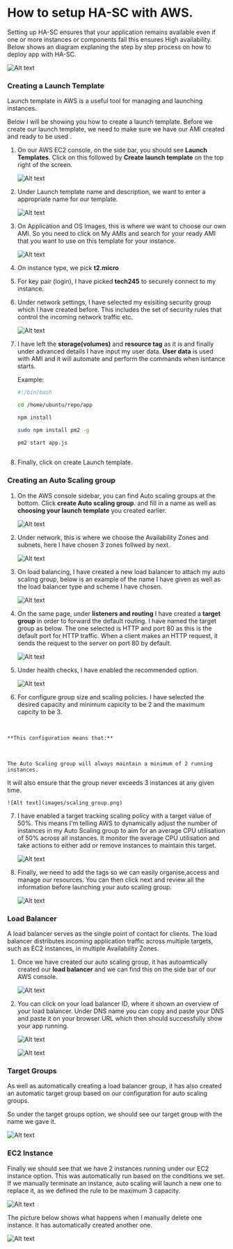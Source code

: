  # How to setup HA-SC with AWS.

Setting up HA-SC ensures that your application remains available even if one or more instances or components fail this ensures High availability. Below shows an diagram explaning the step by step process on how to deploy app with HA-SC.


![Alt text](<images/Beige Colorful Minimal Flowchart Infographic Graph.png>)

### Creating a Launch Template
 Launch template in AWS is a useful tool for managing and launching instances. 
 
 Below I will be showing you how to create a launch template. Before we create our launch template, we need to make sure we have our AMI created and ready to be used .

 1) On our AWS EC2 console, on the side bar, you should see **Launch Templates**. Click on this followed by **Create launch template** on the top right of the screen. 

    ![Alt text](images/launch_template.png)

 2) Under Launch template name and description, we want to enter a appropriate name for our template.

    ![Alt text](images/launch_name.png)

 3) On Application and OS Images, this is where we want to choose our own AMI. So you need to click on My AMIs and search for your ready AMI that you want to use on this template for your instance.

    ![Alt text](images/my_ami.png)

 4) On instance type, we pick **t2.micro**

 5) For key pair (login), I have picked **tech245** to securely connect to my instance.

 6) Under network settings, I have selected my exisiting security group which I have created before. This includes the set of security rules that control the incoming network traffic etc. 

    ![Alt text](images/network_settings.png)

 7) I have left the **storage(volumes)** and **resource tag** as it is and finally under advanced details I have input my user data. **User data** is used with AMI and it will automate and perform the commands when isntance starts.

     Example: 

    ```bash
    #!/bin/bash

    cd /home/ubuntu/repo/app

    npm install

    sudo npm install pm2 -g

    pm2 start app.js
  
    ```

 8) Finally, click on create Launch template. 

 ### Creating an Auto Scaling group 

 1) On the AWS console sidebar, you can find Auto scaling groups at the bottom. Click **create Auto scaling group**.  and fill in a name as well as **choosing your launch template** you created earlier. 

    ![Alt text](images/choose_template_asg.png)

 2) Under network, this is where we choose the Availability Zones and subnets, here I have chosen 3 zones follwed by next.  
 
    ![Alt text](images/availability_zones.png)

 3) On load balancing, I have created a new load balancer to attach my auto scaling group, below is an example of the name I have given as well as the load balancer type and scheme I have chosen. 

    ![Alt text](<images/load_balancing .png>)

4) On the same page, under **listeners and routing** I have created a **target group** in order to forward the default routing. I have named the target group as below. The one selected is HTTP and port 80 as this is the default port for HTTP traffic. When a client makes an HTTP request, it sends the request to the server on port 80 by default.

    ![Alt text](images/listeners_routing.png)

5) Under health checks, I have enabled the recommended option.

    ![Alt text](images/health_checks.png)

6) For configure group size and scaling policies. I have selected the desired capacity and minimum capicity to be 2 and the maximum capcity to be 3. 
<br>

    **This configuration means that:** 
<br>

    The Auto Scaling group will always maintain a minimum of 2 running instances.
  It will also ensure that the group never exceeds 3 instances at any given time.

    ![Alt text](images/scaling_group.png)

7) I have enabled a target tracking scaling policy with a target value of 50%. This means I'm telling AWS to dynamically adjust the number of instances in my Auto Scaling group to aim for an average CPU utilisation of 50% across all instances. It monitor the average CPU utilisation and take actions to either add or remove instances to maintain this target.

    ![Alt text](images/scaling_policies.png)

8) Finally, we need to add the tags so we can easily organise,access and manage our resources. You can then click next and review all the information before launching your auto scaling group. 

    ![Alt text](images/add_tags.png)

### Load Balancer

A load balancer serves as the single point of contact for clients. The load balancer distributes incoming application traffic across multiple targets, such as EC2 instances, in multiple Availability Zones.

1) Once we have created our auto scaling group, it has autoamtically created our **load balancer** and we can find this on the side bar of our AWS console.

    ![Alt text](images/load_balancers.png)

2) You can click on your load balancer ID, where it shown an overview of your load balancer. Under DNS name you can copy and paste your DNS and paste it on your browser URL which then should successfully show your app running.

    ![Alt text](images/load_balancer_summary.png)

    ![Alt text](images/running_app.png)

### Target Groups 

As well as automatically creating a load balancer group, it has also created an automatic target group based on our configuration for auto scaling groups. 

So under the target groups option, we should see our target group with the name we gave it. 

![Alt text](images/target_groups.png)

### EC2 Instance 


Finally we should see that we have 2 instances running under our EC2 instance option. This was automatically run based on the conditions we set. If we manually terminate an instance, auto scaling will launch a new one to replace it, as we defined the rule to be maximum 3 capacity. 

![Alt text](images/2_running.png)

The picture below shows what happens when I manually delete one instance. It has automatically created another one. 

![Alt text](images/3_running.png)
